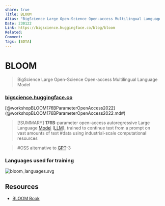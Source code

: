 ```yaml
---
share: true
Title: BLOOM
Alias: "BigScience Large Open-Science Open-access Multilingual Language Model"
Date: 230122
Link: https://bigscience.huggingface.co/blog/bloom
Related:
Comment: 
Tags: [SOTA]
---
```


# BLOOM
<p><span data-tag-name="blockquote" class="el-blockquote"><blockquote>
<p>BigScience Large Open-Science Open-access Multilingual Language Model</p>
</blockquote></span></p>
<h3><p><span data-tag-name="p" class="el-p"><p><a data-tooltip-position="top" aria-label="https://bigscience.huggingface.co/blog/bloom" rel="noopener" class="external-link" href="https://bigscience.huggingface.co/blog/bloom" target="_blank">bigscience.huggingface.co</a></p></span></p></h3>
[@workshopBLOOM176BParameterOpenAccess2022](@workshopBLOOM176BParameterOpenAccess2022.md#)

> [!SUMMARY]
> **176B**-parameter open-access autoregressive Large Language [Model](Model.md#) ([LLM](LLM.md#)), trained to continue text from a prompt on vast amounts of text #data using industrial-scale computational resources

> #OSS alternative to [GPT](GPT.md#)-3

### Languages used for training
![bloom_languages.svg](bloom_languages.svg#)

## Resources
-  [BLOOM Book](https://huggingface.co/spaces/bigscience/bloom-book)
